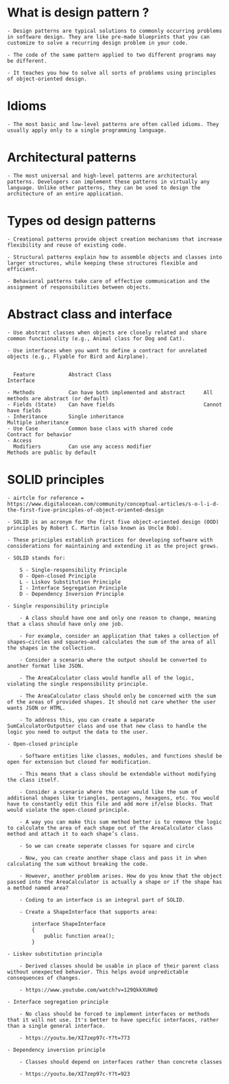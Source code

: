 # What is design pattern ?

    - Design patterns are typical solutions to commonly occurring problems in software design. They are like pre-made blueprints that you can customize to solve a recurring design problem in your code.

    - The code of the same pattern applied to two different programs may be different.

    - It teaches you how to solve all sorts of problems using principles of object-oriented design.

# Idioms

    - The most basic and low-level patterns are often called idioms. They usually apply only to a single programming language.

# Architectural patterns

    - The most universal and high-level patterns are architectural patterns. Developers can implement these patterns in virtually any language. Unlike other patterns, they can be used to design the architecture of an entire application.


# Types od design patterns

    - Creational patterns provide object creation mechanisms that increase flexibility and reuse of existing code.

    - Structural patterns explain how to assemble objects and classes into larger structures, while keeping these structures flexible and efficient.

    - Behavioral patterns take care of effective communication and the assignment of responsibilities between objects.


# Abstract class and interface

    - Use abstract classes when objects are closely related and share common functionality (e.g., Animal class for Dog and Cat).
    
    - Use interfaces when you want to define a contract for unrelated objects (e.g., Flyable for Bird and Airplane).


      Feature	        Abstract Class	                            Interface
    
    - Methods	        Can have both implemented and abstract	    All methods are abstract (or default)
    - Fields (State)	Can have fields	                            Cannot have fields
    - Inheritance	    Single inheritance	                        Multiple inheritance
    - Use Case	        Common base class with shared code	        Contract for behavior
    - Access 
      Modifiers	        Can use any access modifier	                Methods are public by default

# SOLID principles

    - airtcle for reference = https://www.digitalocean.com/community/conceptual-articles/s-o-l-i-d-the-first-five-principles-of-object-oriented-design

    - SOLID is an acronym for the first five object-oriented design (OOD) principles by Robert C. Martin (also known as Uncle Bob).

    - These principles establish practices for developing software with considerations for maintaining and extending it as the project grows. 

    - SOLID stands for:

        S - Single-responsibility Principle
        O - Open-closed Principle
        L - Liskov Substitution Principle
        I - Interface Segregation Principle
        D - Dependency Inversion Principle

    - Single responsibility principle

        - A class should have one and only one reason to change, meaning that a class should have only one job.

        - For example, consider an application that takes a collection of shapes—circles and squares—and calculates the sum of the area of all the shapes in the collection.
        
        - Consider a scenario where the output should be converted to another format like JSON.

        - The AreaCalculator class would handle all of the logic, violating the single responsibility principle. 
        
        - The AreaCalculator class should only be concerned with the sum of the areas of provided shapes. It should not care whether the user wants JSON or HTML.

        - To address this, you can create a separate SumCalculatorOutputter class and use that new class to handle the logic you need to output the data to the user.

    - Open-closed principle

        - Software entities like classes, modules, and functions should be open for extension but closed for modification. 

        - This means that a class should be extendable without modifying the class itself.

        - Consider a scenario where the user would like the sum of additional shapes like triangles, pentagons, hexagons, etc. You would have to constantly edit this file and add more if/else blocks. That would violate the open-closed principle.

        - A way you can make this sum method better is to remove the logic to calculate the area of each shape out of the AreaCalculator class method and attach it to each shape’s class.

        - So we can create seperate classes for square and circle

        - Now, you can create another shape class and pass it in when calculating the sum without breaking the code.

        - However, another problem arises. How do you know that the object passed into the AreaCalculator is actually a shape or if the shape has a method named area?

        - Coding to an interface is an integral part of SOLID.

        - Create a ShapeInterface that supports area:

            interface ShapeInterface
            {
                public function area();
            }

    - Liskov substitution principle
        
        - Derived classes should be usable in place of their parent class without unexpected behavior. This helps avoid unpredictable consequences of changes.

        - https://www.youtube.com/watch?v=129QkkXUHeQ

    - Interface segregation principle

        - No class should be forced to implement interfaces or methods that it will not use. It's better to have specific interfaces, rather than a single general interface.

        - https://youtu.be/XI7zep97c-Y?t=773

    - Dependency inversion principle

        - Classes should depend on interfaces rather than concrete classes

        - https://youtu.be/XI7zep97c-Y?t=923


